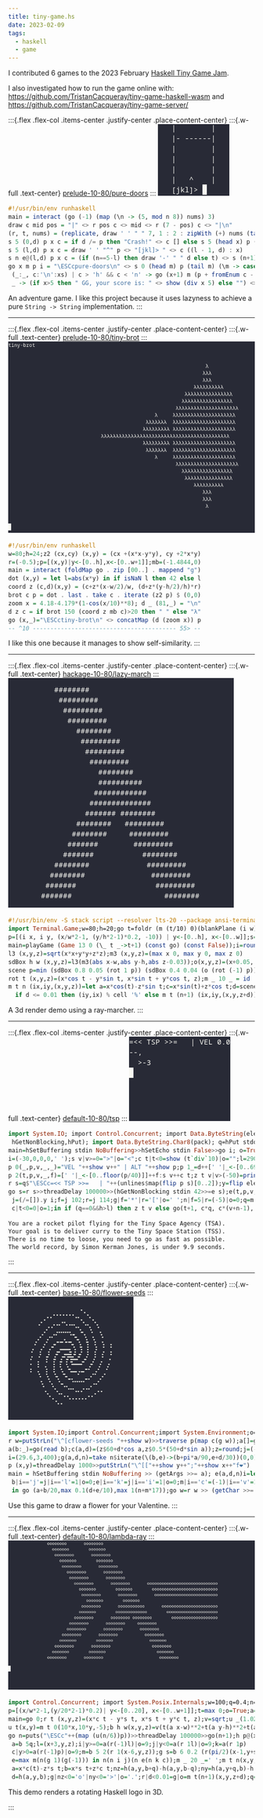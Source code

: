 ```yaml
---
title: tiny-game.hs
date: 2023-02-09
tags:
  - haskell
  - game
---
```


I contributed 6 games to the 2023 February [Haskell Tiny Game Jam](https://github.com/haskell-game/tiny-games-hs).

I also investigated how to run the game online with: https://github.com/TristanCacqueray/tiny-game-haskell-wasm and https://github.com/TristanCacqueray/tiny-game-server/

:::{.flex .flex-col .items-center .justify-center .place-content-center}
:::{.w-full .text-center}
[prelude-10-80/pure-doors](https://github.com/haskell-game/tiny-games-hs/tree/main/prelude/pure-doors)
:::
![pure-doors](../static/pure-doors.png)

```haskell
#!/usr/bin/env runhaskell
main = interact (go (-1) (map (\n -> (5, mod n 8)) nums) 3)
draw c mid pos = "|" <> r pos c <> mid <> r (7 - pos) c <> "|\n"
(r, t, nums) = (replicate, draw ' ' " " 7, 1 : 2 : zipWith (+) nums (tail nums))
s 5 (0,d) p x c = if d /= p then "Crash!" <> c [] else s 5 (head x) p (tail x) c
s 5 (l,d) p x c = draw ' ' "^" p <> "[jkl]> " <> c ((l - 1, d) : x)
s n e@(l,d) p x c = (if (n==5-l) then draw '-' " " d else t) <> s (n+1) e p x c
go x m p i = "\ESCcpure-doors\n" <> s 0 (head m) p (tail m) (\m -> case (m,i) of
 (_:_, c:'\n':xs) | c > 'h' && c < 'n' -> go (x+1) m (p + fromEnum c - 107) xs
 _ -> (if x>5 then " GG, your score is: " <> show (div x 5) else "") <> "\n")
```

An adventure game. I like this project because it uses lazyness to achieve a pure `String -> String` implementation.
:::

---

:::{.flex .flex-col .items-center .justify-center .place-content-center}
:::{.w-full .text-center}
[prelude-10-80/tiny-brot](https://github.com/haskell-game/tiny-games-hs/tree/main/prelude/tiny-brot)
:::
![tiny-brot](../static/tiny-brot.gif)

```haskell
#!/usr/bin/env runhaskell
w=80;h=24;z2 (cx,cy) (x,y) = (cx +(x*x-y*y), cy +2*x*y)
r=(-0.5);p=[(x,y)|y<-[0..h],x<-[0..w+1]];mb=(-1.4844,0)
main = interact (foldMap go . zip [00..] . mappend "g")
dot (x,y) = let l=abs(x*y) in if isNaN l then 42 else l
coord z (c,d)(x,y) = (c+z*(x-w/2)/w, (d+z*(y-h/2)/h)*r)
brot c p = dot . last . take c . iterate (z2 p) $ (0,0)
zoom x = 4.18-4.179*(1-cos(x/10)**8); d _ (81,_) = "\n"
d z c = if brot 150 (coord z mb c)>20 then " " else "λ"
go (x,_)="\ESCctiny-brot\n" <> concatMap (d (zoom x)) p
-- ^10 ----------------------------------------- 55> --
```

I like this one because it manages to show self-similarity.
:::

---

:::{.flex .flex-col .items-center .justify-center .place-content-center}
:::{.w-full .text-center}
[hackage-10-80/lazy-march](https://github.com/haskell-game/tiny-games-hs/tree/main/hackage/lazy-march)
:::
![lazy-march](../static/lazy-march.gif)

```haskell
#!/usr/bin/env -S stack script --resolver lts-20 --package ansi-terminal-game
import Terminal.Game;w=80;h=20;go t=foldr (m (t/10) 0)(blankPlane (i w) (i h)) p
p=[(i x, i y, (x/w*2-1, (y/h*2-1)*0.2, -10)) | y<-[0..h], x<-[0..w]];s=sin;c=cos
main=playGame (Game 13 0 (\_ t _->t+1) (const go) (const False));i=round
l3 (x,y,z)=sqrt(x*x+y*y+z*z);m3 (x,y,z)=(max x 0, max y 0, max z 0)
sdBox h w (x,y,z)=l3(m3(abs x-w,abs y-h,abs z-0.03));o(x,y,z)=(x+0.05, y-0.4, z)
scene p=min (sdBox 0.8 0.05 (rot 1 p)) (sdBox 0.4 0.04 (o (rot (-1) p)))
rot t (x,y,z)=(x*cos t - y*sin t, x*sin t + y*cos t, z);m _ 10 _ = id
m t n (ix,iy,(x,y,z))=let a=x*cos(t)-z*sin t;c=x*sin(t)+z*cos t;d=scene(a,y,c)in
  if d <= 0.01 then (iy,ix) % cell '%' else m t (n+1) (ix,iy,(x,y,z+d))
```

A 3d render demo using a ray-marcher.
:::

---

:::{.flex .flex-col .items-center .justify-center .place-content-center}
:::{.w-full .text-center}
[default-10-80/tsp](https://github.com/haskell-game/tiny-games-hs/tree/main/default/tsp)
:::
![tsp](../static/tsp.gif)

```haskell
import System.IO; import Control.Concurrent; import Data.ByteString(elemIndices,
 hGetNonBlocking,hPut); import Data.ByteString.Char8(pack); q=hPut stdout . pack
main=hSetBuffering stdin NoBuffering>>hSetEcho stdin False>>go i; o=True; m=max;
i=(-30,0,0,0,' ');s v|v>=0=">"|o="<";c t|t<0=show (t`div`10)|o="";l=2900;d="--,"
p 0(_,p,v,_,_)="VEL "++show v++" | ALT "++show p;p 1_=d++[' '|_<-[0..69]]++"~|~"
p 2(t,p,v,_,f)=[' '|_<-[0..floor(p/40)]]++f:s v++c t;z t v|v>(-50)=print t|o=q""
r s=q$"\ESCc=<< TSP >>=   | "++(unlines$map(flip p s)[0..2]);y=flip elemIndices;
go s=r s>>threadDelay 100000>>(hGetNonBlocking stdin 42>>=e s);e(t,p,v,h,_)i=let
 j=(/=[]).y i;f=j 102;r=j 114;g|f='*'|r='['|o=' ';n|f=5|r=(-5)|o=0;q=m 0(p+v-1);
 c|t<0=0|o=1;in if (q==0&&h>l) then z t v else go(t+1, c*q, c*(v+n-1), m h p, g)
```

```
You are a rocket pilot flying for the Tiny Space Agency (TSA).
Your goal is to deliver curry to the Tiny Space Station (TSS).
There is no time to loose, you need to go as fast as possible.
The world record, by Simon Kerman Jones, is under 9.9 seconds.
```
:::

---

:::{.flex .flex-col .items-center .justify-center .place-content-center}
:::{.w-full .text-center}
[base-10-80/flower-seeds](https://github.com/haskell-game/tiny-games-hs/tree/main/base/flower-seeds)
:::
![flower-seeds](../static/flower-seeds.png)

```haskell
import System.IO;import Control.Concurrent;import System.Environment;o=True
r w=putStrLn("\^[cflower-seeds "++show w)>>traverse p(map c(g w));a[]=go i
a(b:_)=go(read b);c(a,d)=(z$60+d*cos a,z$0.5*(50+d*sin a));z=round;j=(-1)
i=(29.6,3,400);g(a,d,n)=take n$iterate(\(b,e)->(b+pi*a/90,e+d/30))(0,0)
p (x,y)=threadDelay 1000>>putStrLn("\^[["++show y++";"++show x++"f❤")
main = hSetBuffering stdin NoBuffering >> (getArgs >>= a); e(a,d,n)i=let
 b|i=='j'=j|i=='l'=1|o=0;e|i=='k'=j|i=='i'=1|o=0;m|i=='c'=(-1)|i=='v'=1|o=0
 in go (a+b/20,max 0.1(d+e/10),max 1(n+m*17));go w=r w >> (getChar >>= e w)
```

Use this game to draw a flower for your Valentine.
:::

---

:::{.flex .flex-col .items-center .justify-center .place-content-center}
:::{.w-full .text-center}
[default-10-80/lambda-ray](https://github.com/haskell-game/tiny-games-hs/tree/main/default/lambda-ray)
:::
![lambda-ray](../static/lambda-ray.gif)

```haskell
import Control.Concurrent; import System.Posix.Internals;w=100;q=0.4;n=min;c=cos
p=[(x/w*2-1,(y/20*2-1)*0.2)| y<-[0..20], x<-[0..w+1]];t=max 0;o=True;a=abs;s=sin
main=go 0;r t (x,y,z)=(x*c t - y*s t, x*s t + y*c t, z);v=sqrt;u _(1.02,_)= '\n'
u t(x,y)=m t 0(10*x,10*y,-5);b h w(x,y,z)=v(t(a x-w)**2+t(a y-h)**2+t(a z-q)**2)
go n=puts("\ESCc"++(map (u(n/6))p))>>threadDelay 100000>>go(n+1);h p@(x,y,z)=let
 a=b 5q;l=(x+3,y,z);i|y>=0=a(r(-1)l)|o=9;j|y<0=a(r 1l)|o=9;k=a(r 1p)
 c|y>0=a(r(-1)p)|o=9;m=b 5 2(r 1(x-6,y,z));g s=b 6 0.2 (r(pi/2)(x-1,y+s*q,z))
 e=max m(n(g 1)(g(-1))) in n(n i j)(n e(n k c));m _ 20 _=' ';m t n(x,y,z)=let
 a=x*c(t)-z*s t;b=x*s t+z*c t;nz=h(a,y,b+q)-h(a,y,b-q);ny=h(a,y+q,b)-h(a,y-q,b)
 d=h(a,y,b);g|nz<0='o'|ny<0='>'|o='.';r|d<0.01=g|o=m t(n+1)(x,y,z+d);q=0.001in r
```

This demo renders a rotating Haskell logo in 3D.

:::
